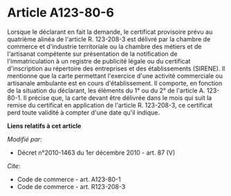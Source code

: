 # Article A123-80-6

Lorsque le déclarant en fait la demande, le certificat provisoire prévu au quatrième alinéa de l'article R. 123-208-3 est
délivré par la      chambre de commerce et d'industrie territoriale ou la chambre des métiers et de l'artisanat compétente
sur présentation de la notification de l'immatriculation à un registre de publicité légale ou du certificat d'inscription au
répertoire des entreprises et des établissements (SIRENE). Il mentionne que la carte permettant l'exercice d'une activité
commerciale ou artisanale ambulante est en cours d'établissement. Il comporte, en fonction de la situation du déclarant, les
éléments du 1° ou du 2° de l'article A. 123-80-1. Il précise que, la carte devant être délivrée dans le mois qui suit la
remise du certificat en application de l'article R. 123-208-3, ce certificat perd toute validité à compter d'une date qu'il
indique.

**Liens relatifs à cet article**

_Modifié par_:

  - Décret n°2010-1463 du 1er décembre 2010 - art. 87 (V)

_Cite_:

  - Code de commerce - art. A123-80-1
  - Code de commerce - art. R123-208-3
